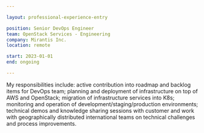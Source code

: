 ```yaml
---

layout: professional-experience-entry

position: Senior DevOps Engineer
team: OpenStack Services - Engineering
company: Mirantis Inc.
location: remote

start: 2023-01-01
end: ongoing

---
```


My responsibilities include: active contribution into roadmap and backlog items for DevOps team; planning and deployment of infrastructure on top of AWS and OpenStack; migration of infrastructure services into K8s; monitoring and operation of development/staging/production environments; technical demos and knowledge sharing sessions with customer and work with geographically distributed international teams on technical challenges and process improvements.

